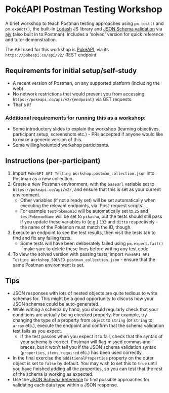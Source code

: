 # PokéAPI Postman Testing Workshop
A brief workshop to teach Postman testing approaches using `pm.test()` and `pm.expect()`, the built-in [Lodash](https://lodash.com/) JS library and [JSON Schema validation](https://learning.postman.com/docs/tests-and-scripts/write-scripts/test-examples/#validate-response-structure) via [ajv](https://www.npmjs.com/package/ajv) (also built in to Postman). Includes a 'solved' version for quick reference and tutor demonstration.

The API used for this workshop is [PokéAPI](https://pokeapi.co/), via its `https://pokeapi.co/api/v2/` REST endpoint.

## Requirements for initial setup/self-study

* A recent version of Postman, on any supported platform (including the web)
* No network restrictions that would prevent you from accessing `https://pokeapi.co/api/v2/{endpoint}` via GET requests. 
* That's it!
 
### Additional requirements for running this as a workshop:
* Some introductory slides to explain the workshop (learning objectives, participant setup, screenshots etc.) - PRs accepted if anyone would like to make a generic version of this.
* Some willing/voluntold workshop participants.

## Instructions (per-participant)

1. Import `PokeAPI API Testing Workshop.postman_collection.json` into Postman as a new collection.
2. Create a new Postman environment, with the `baseUrl` variable set to `https://pokeapi.co/api/v2/`, and ensure that this is set as your current environment.
   * Other variables (if not already set) will be set automatically when executing the relevant endpoints, via 'Post-request scripts'.
   * For example `testPokemonId` will be automatically set to `25` and `testPokemonName` will be set to `pikachu`, but the tests should still pass if you update these variables to (e.g.) `132` and `ditto` respectively - the name of the Pokémon must match the ID, though.
3. Execute an endpoint to see the test results, then visit the tests tab to find and fix any failing tests.
   * Some tests will have been deliberately failed using `pm.expect.fail()` - make sure to delete these lines before writing any test code.
5. To view the solved version with passing tests, import `PokeAPI API Testing Workshop_SOLVED.postman_collection.json` - ensure that the same Postman environment is set.

## Tips

* JSON responses with lots of nested objects are quite tedious to write schemas for. This might be a good opportunity to discuss how your JSON schemas could be auto-generated.
* While writing a schema by hand, you should regularly check that your conditions are actually being checked properly. For example, try changing the type of a property from `object` to `string` (or `string` to `array` etc.), execute the endpoint and confirm that the schema validation test fails as you expect.
  * If the test passes when you expect it to fail, check that the syntax of your schema is correct. Postman will flag missed commas and braces, but it won't tell you if the JSON schema validation syntax (`properties`, `items`, `required` etc.) has been used correctly.
* In the final exercise the `additionalProperties` property on the outer object is set to `false` by default. You may wish to set this to `true` until you have finished adding all the properties, so you can test that the rest of the schema is working as expected.
* Use the [JSON Schema Reference](https://json-schema.org/understanding-json-schema/reference/type) to find possible approaches for validating each data type within a JSON response.
